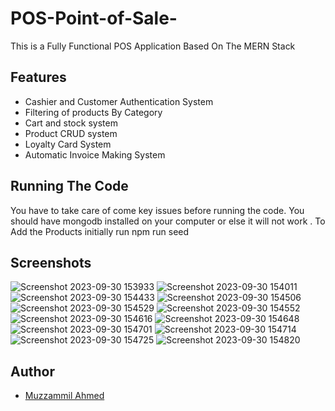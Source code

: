 # POS-Point-of-Sale-
This is a Fully Functional POS Application Based On The MERN Stack


## Features

- Cashier and Customer Authentication System
- Filtering of products By Category
- Cart and stock system
- Product CRUD system
- Loyalty Card System
- Automatic Invoice Making System

##  Running The Code
You have to take care of come key issues before running the code. You should have mongodb installed on your computer or else it will not work . To Add the Products initially run npm run seed

## Screenshots
![Screenshot 2023-09-30 153933](https://github.com/muzz05/POS-Point-of-Sale-/assets/142844170/2af22159-bd76-4971-becd-e59be7791470)
![Screenshot 2023-09-30 154011](https://github.com/muzz05/POS-Point-of-Sale-/assets/142844170/4011affb-c02c-4d3c-ac5f-054043c984bf)
![Screenshot 2023-09-30 154433](https://github.com/muzz05/POS-Point-of-Sale-/assets/142844170/39fb9f10-9e04-4f77-b29a-48029db37ef2)
![Screenshot 2023-09-30 154506](https://github.com/muzz05/POS-Point-of-Sale-/assets/142844170/c4386ef3-c324-4b80-b437-e6b9f62f233c)
![Screenshot 2023-09-30 154529](https://github.com/muzz05/POS-Point-of-Sale-/assets/142844170/c84efa64-bc60-4599-8a62-26b23383201e)
![Screenshot 2023-09-30 154552](https://github.com/muzz05/POS-Point-of-Sale-/assets/142844170/96549e33-269b-4826-81c3-adb771dc4259)
![Screenshot 2023-09-30 154616](https://github.com/muzz05/POS-Point-of-Sale-/assets/142844170/c2035486-bb9a-4112-9200-2012e993a57c)
![Screenshot 2023-09-30 154648](https://github.com/muzz05/POS-Point-of-Sale-/assets/142844170/c2680e16-eefb-488c-aee5-ea81a31bbeab)
![Screenshot 2023-09-30 154701](https://github.com/muzz05/POS-Point-of-Sale-/assets/142844170/e9f2a83d-b85c-4c7c-a660-810c16e3e341)
![Screenshot 2023-09-30 154714](https://github.com/muzz05/POS-Point-of-Sale-/assets/142844170/25f269b7-7c7a-4b89-99d6-0b90fa4302c1)
![Screenshot 2023-09-30 154725](https://github.com/muzz05/POS-Point-of-Sale-/assets/142844170/4f40e6f9-e4af-4221-9921-420ac8fa0521)
![Screenshot 2023-09-30 154820](https://github.com/muzz05/POS-Point-of-Sale-/assets/142844170/14e0877f-e454-472c-a994-7b9d705f8dc8)


## Author

- [Muzzammil Ahmed](https://github.com/muzz05)
